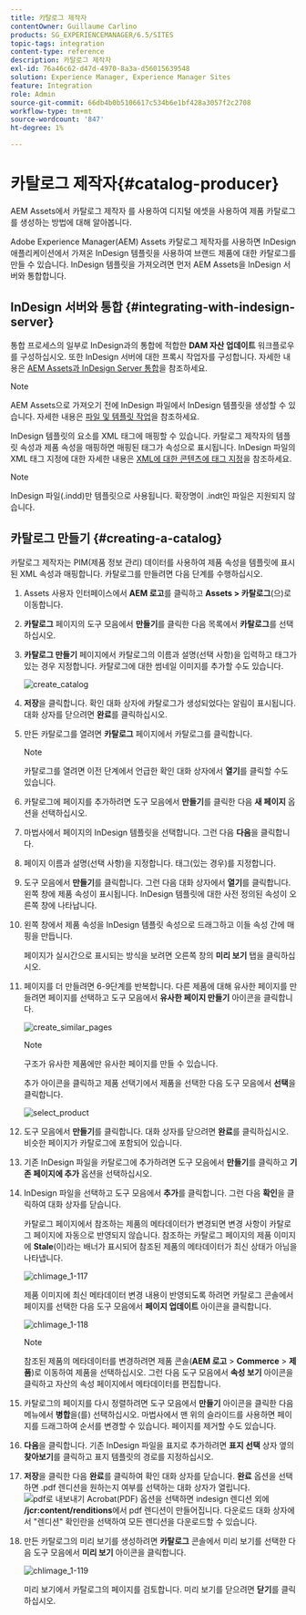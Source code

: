 ```yaml
---
title: 카탈로그 제작자
contentOwner: Guillaume Carlino
products: SG_EXPERIENCEMANAGER/6.5/SITES
topic-tags: integration
content-type: reference
description: 카탈로그 제작자
exl-id: 76a46c62-d47d-4970-8a3a-d56015639548
solution: Experience Manager, Experience Manager Sites
feature: Integration
role: Admin
source-git-commit: 66db4b0b5106617c534b6e1bf428a3057f2c2708
workflow-type: tm+mt
source-wordcount: '847'
ht-degree: 1%

---
```


# 카탈로그 제작자{#catalog-producer}

AEM Assets에서 카탈로그 제작자 를 사용하여 디지털 에셋을 사용하여 제품 카탈로그를 생성하는 방법에 대해 알아봅니다.

Adobe Experience Manager(AEM) Assets 카탈로그 제작자를 사용하면 InDesign 애플리케이션에서 가져온 InDesign 템플릿을 사용하여 브랜드 제품에 대한 카탈로그를 만들 수 있습니다. InDesign 템플릿을 가져오려면 먼저 AEM Assets을 InDesign 서버와 통합합니다.

## InDesign 서버와 통합 {#integrating-with-indesign-server}

통합 프로세스의 일부로 InDesign과의 통합에 적합한 **DAM 자산 업데이트** 워크플로우를 구성하십시오. 또한 InDesign 서버에 대한 프록시 작업자를 구성합니다. 자세한 내용은 [AEM Assets과 InDesign Server 통합](/help/assets/indesign.md)을 참조하세요.

>[!NOTE]
>
>AEM Assets으로 가져오기 전에 InDesign 파일에서 InDesign 템플릿을 생성할 수 있습니다. 자세한 내용은 [파일 및 템플릿 작업](https://helpx.adobe.com/kr/indesign/using/files-templates.html)을 참조하세요.
>
>InDesign 템플릿의 요소를 XML 태그에 매핑할 수 있습니다. 카탈로그 제작자의 템플릿 속성과 제품 속성을 매핑하면 매핑된 태그가 속성으로 표시됩니다. InDesign 파일의 XML 태그 지정에 대한 자세한 내용은 [XML에 대한 콘텐츠에 태그 지정](https://helpx.adobe.com/kr/indesign/using/tagging-content-xml.html)을 참조하세요.

>[!NOTE]
>
>InDesign 파일(.indd)만 템플릿으로 사용됩니다. 확장명이 .indt인 파일은 지원되지 않습니다.

## 카탈로그 만들기 {#creating-a-catalog}

카탈로그 제작자는 PIM(제품 정보 관리) 데이터를 사용하여 제품 속성을 템플릿에 표시된 XML 속성과 매핑합니다. 카탈로그를 만들려면 다음 단계를 수행하십시오.

1. Assets 사용자 인터페이스에서 **AEM 로고**&#x200B;를 클릭하고 **Assets > 카탈로그**(으)로 이동합니다.
1. **카탈로그** 페이지의 도구 모음에서 **만들기**&#x200B;를 클릭한 다음 목록에서 **카탈로그**&#x200B;를 선택하십시오.
1. **카탈로그 만들기** 페이지에서 카탈로그의 이름과 설명(선택 사항)을 입력하고 태그가 있는 경우 지정합니다. 카탈로그에 대한 썸네일 이미지를 추가할 수도 있습니다.

   ![create_catalog](assets/create_catalog.png)

1. **저장**&#x200B;을 클릭합니다. 확인 대화 상자에 카탈로그가 생성되었다는 알림이 표시됩니다. 대화 상자를 닫으려면 **완료**&#x200B;를 클릭하십시오.
1. 만든 카탈로그를 열려면 **카탈로그** 페이지에서 카탈로그를 클릭합니다.

   >[!NOTE]
   >
   >카탈로그를 열려면 이전 단계에서 언급한 확인 대화 상자에서 **열기**&#x200B;를 클릭할 수도 있습니다.

1. 카탈로그에 페이지를 추가하려면 도구 모음에서 **만들기**&#x200B;를 클릭한 다음 **새 페이지** 옵션을 선택하십시오.
1. 마법사에서 페이지의 InDesign 템플릿을 선택합니다. 그런 다음 **다음**&#x200B;을 클릭합니다.
1. 페이지 이름과 설명(선택 사항)을 지정합니다. 태그(있는 경우)를 지정합니다.
1. 도구 모음에서 **만들기**&#x200B;를 클릭합니다. 그런 다음 대화 상자에서 **열기**&#x200B;를 클릭합니다. 왼쪽 창에 제품 속성이 표시됩니다. InDesign 템플릿에 대한 사전 정의된 속성이 오른쪽 창에 나타납니다.
1. 왼쪽 창에서 제품 속성을 InDesign 템플릿 속성으로 드래그하고 이들 속성 간에 매핑을 만듭니다.

   페이지가 실시간으로 표시되는 방식을 보려면 오른쪽 창의 **미리 보기** 탭을 클릭하십시오.

1. 페이지를 더 만들려면 6-9단계를 반복합니다. 다른 제품에 대해 유사한 페이지를 만들려면 페이지를 선택하고 도구 모음에서 **유사한 페이지 만들기** 아이콘을 클릭합니다.

   ![create_similar_pages](assets/create_similar_pages.png)

   >[!NOTE]
   >
   >구조가 유사한 제품에만 유사한 페이지를 만들 수 있습니다.

   추가 아이콘을 클릭하고 제품 선택기에서 제품을 선택한 다음 도구 모음에서 **선택**&#x200B;을 클릭합니다.

   ![select_product](assets/select_product.png)

1. 도구 모음에서 **만들기**&#x200B;를 클릭합니다. 대화 상자를 닫으려면 **완료**&#x200B;를 클릭하십시오. 비슷한 페이지가 카탈로그에 포함되어 있습니다.
1. 기존 InDesign 파일을 카탈로그에 추가하려면 도구 모음에서 **만들기**&#x200B;를 클릭하고 **기존 페이지에 추가** 옵션을 선택하십시오.
1. InDesign 파일을 선택하고 도구 모음에서 **추가**&#x200B;를 클릭합니다. 그런 다음 **확인**&#x200B;을 클릭하여 대화 상자를 닫습니다.

   카탈로그 페이지에서 참조하는 제품의 메타데이터가 변경되면 변경 사항이 카탈로그 페이지에 자동으로 반영되지 않습니다. 참조하는 카탈로그 페이지의 제품 이미지에 **Stale**(이)라는 배너가 표시되어 참조된 제품의 메타데이터가 최신 상태가 아님을 나타냅니다.

   ![chlimage_1-117](assets/chlimage_1-117a.png)

   제품 이미지에 최신 메타데이터 변경 내용이 반영되도록 하려면 카탈로그 콘솔에서 페이지를 선택한 다음 도구 모음에서 **페이지 업데이트** 아이콘을 클릭합니다.

   ![chlimage_1-118](assets/chlimage_1-118a.png)

   >[!NOTE]
   >
   >참조된 제품의 메타데이터를 변경하려면 제품 콘솔(**AEM 로고** > **Commerce** > **제품**)로 이동하여 제품을 선택하십시오. 그런 다음 도구 모음에서 **속성 보기** 아이콘을 클릭하고 자산의 속성 페이지에서 메타데이터를 편집합니다.

1. 카탈로그의 페이지를 다시 정렬하려면 도구 모음에서 **만들기** 아이콘을 클릭한 다음 메뉴에서 **병합**&#x200B;을(를) 선택하십시오. 마법사에서 맨 위의 슬라이드를 사용하면 페이지를 드래그하여 순서를 변경할 수 있습니다. 페이지를 제거할 수도 있습니다.

1. **다음**&#x200B;을 클릭합니다. 기존 InDesign 파일을 표지로 추가하려면 **표지 선택** 상자 옆의 **찾아보기**&#x200B;를 클릭하고 표지 템플릿의 경로를 지정하십시오.
1. **저장**&#x200B;을 클릭한 다음 **완료**&#x200B;를 클릭하여 확인 대화 상자를 닫습니다.
**완료** 옵션을 선택하면 .pdf 렌디션을 원하는지 여부를 선택하는 대화 상자가 열립니다.
   ![pdf로 내보내기](assets/CatalogPDF.png)
Acrobat(PDF) 옵션을 선택하면 indesign 렌디션 외에 **/jcr:content/renditions**&#x200B;에서 pdf 렌디션이 만들어집니다. 다운로드 대화 상자에서 &quot;렌디션&quot; 확인란을 선택하여 모든 렌디션을 다운로드할 수 있습니다.

1. 만든 카탈로그의 미리 보기를 생성하려면 **카탈로그** 콘솔에서 미리 보기를 선택한 다음 도구 모음에서 **미리 보기** 아이콘을 클릭합니다.

   ![chlimage_1-119](assets/chlimage_1-119a.png)

   미리 보기에서 카탈로그의 페이지를 검토합니다. 미리 보기를 닫으려면 **닫기**&#x200B;를 클릭하십시오.
